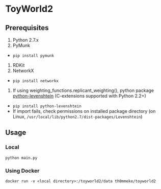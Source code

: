 # ToyWorld2

## Prerequisites

1. Python 2.7.x
1. PyMunk
  - `pip install pymunk`
1. RDKit
1. NetworkX
  - `pip install networkx`
1. If using weighting_functions.replicant_weighting(), python package [python-levenshtein](https://pypi.python.org/pypi/python-Levenshtein/0.12.0) (C-extensions supported with Python 2.2+)
  - `pip install python-levenshtein`
  - If import fails, check permissions on installed package directory (on Linux, `/usr/local/lib/python2.7/dist-packages/Levenshtein`)

## Usage
### Local

`python main.py`

### Using Docker

```
docker run -v <local directory>:/toyworld2/data th0mmeke/toyworld2
```
    
 